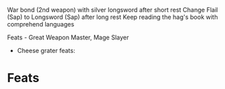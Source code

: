 War bond (2nd weapon) with silver longsword after short rest
Change Flail (Sap) to Longsword (Sap) after long rest
Keep reading the hag's book with comprehend languages

Feats - Great Weapon Master, Mage Slayer
- Cheese grater feats: 






# Feats

